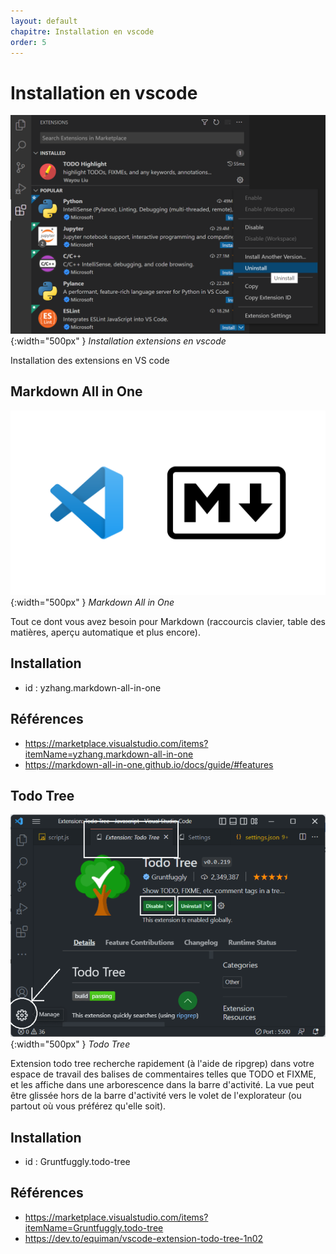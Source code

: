 ```yaml
---
layout: default
chapitre: Installation en vscode
order: 5
---
```


# Installation en vscode

![Installation-vs-code](./images/todo-highlight-uninstall.png){:width="500px" }
*Installation extensions en vscode*

<!-- note -->

Installation des extensions en VS code

<!-- new slide -->


## Markdown All in One

![Markdown All in One](./images/vscode_markdown.png){:width="500px" }
*Markdown All in One*

<!-- note -->

Tout ce dont vous avez besoin pour Markdown (raccourcis clavier, table des matières, aperçu automatique et plus encore).

## Installation

- id : yzhang.markdown-all-in-one

<!-- new slide -->

## Références

- https://marketplace.visualstudio.com/items?itemName=yzhang.markdown-all-in-one
- https://markdown-all-in-one.github.io/docs/guide/#features

<!-- new slide -->

## Todo Tree


![Todo Tree](./images/todo.png){:width="500px" }
*Todo Tree*

<!-- note -->

Extension todo tree recherche rapidement (à l'aide de ripgrep) dans votre espace de travail des balises de commentaires telles que TODO et FIXME, et les affiche dans une arborescence dans la barre d'activité. La vue peut être glissée hors de la barre d'activité vers le volet de l'explorateur (ou partout où vous préférez qu'elle soit).

## Installation

- id : Gruntfuggly.todo-tree

<!-- new slide -->

## Références

- https://marketplace.visualstudio.com/items?itemName=Gruntfuggly.todo-tree
- https://dev.to/equiman/vscode-extension-todo-tree-1n02

<!-- new slide -->
